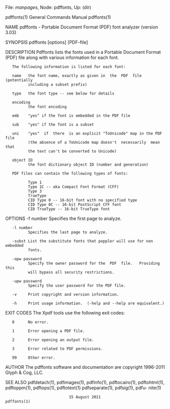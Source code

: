 File: *manpages*,  Node: pdffonts,  Up: (dir)

pdffonts(1)                 General Commands Manual                pdffonts(1)



NAME
       pdffonts - Portable Document Format (PDF) font analyzer (version 3.03)

SYNOPSIS
       pdffonts [options] [PDF-file]

DESCRIPTION
       Pdffonts  lists the fonts used in a Portable Document Format (PDF) file
       along with various information for each font.

       The following information is listed for each font:

       name   the font name, exactly as given in  the  PDF  file  (potentially
              including a subset prefix)

       type   the font type -- see below for details

       encoding
              the font encoding

       emb    "yes" if the font is embedded in the PDF file

       sub    "yes" if the font is a subset

       uni    "yes"  if  there  is an explicit "ToUnicode" map in the PDF file
              (the absence of a ToUnicode map doesn't  necessarily  mean  that
              the text can't be converted to Unicode)

       object ID
              the font dictionary object ID (number and generation)

       PDF files can contain the following types of fonts:

              Type 1
              Type 1C -- aka Compact Font Format (CFF)
              Type 3
              TrueType
              CID Type 0 -- 16-bit font with no specified type
              CID Type 0C -- 16-bit PostScript CFF font
              CID TrueType -- 16-bit TrueType font

OPTIONS
       -f number
              Specifies the first page to analyze.

       -l number
              Specifies the last page to analyze.

       -subst List the substitute fonts that poppler will use for non embedded
              fonts.

       -opw password
              Specify the owner password for the  PDF  file.   Providing  this
              will bypass all security restrictions.

       -upw password
              Specify the user password for the PDF file.

       -v     Print copyright and version information.

       -h     Print usage information.  (-help and --help are equivalent.)

EXIT CODES
       The Xpdf tools use the following exit codes:

       0      No error.

       1      Error opening a PDF file.

       2      Error opening an output file.

       3      Error related to PDF permissions.

       99     Other error.

AUTHOR
       The pdffonts software and documentation are copyright 1996-2011 Glyph &
       Cog, LLC.

SEE ALSO
       pdfdetach(1), pdfimages(1),  pdfinfo(1),  pdftocairo(1),  pdftohtml(1),
       pdftoppm(1),  pdftops(1), pdftotext(1) pdfseparate(1), pdfsig(1), pdfu-
       nite(1)



                                15 August 2011                     pdffonts(1)
